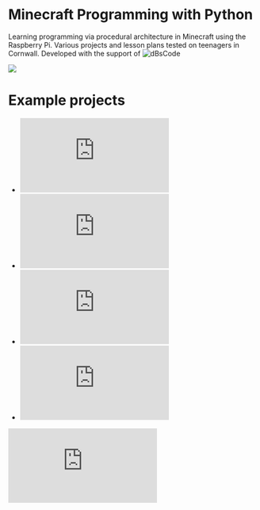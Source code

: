 # Minecraft Programming with Python

Learning programming via procedural architecture in Minecraft using the
Raspberry Pi. Various projects and lesson plans tested on teenagers in
Cornwall. Developed with the support of ![dBsCode](http://dbscode.co.uk/)

![](https://github.com/nebogeo/creative-kids-coding-cornwall/raw/master/minecraft/doc/images/title.png)

# Example projects

* ![01 Infinite house generator](https://github.com/nebogeo/creative-kids-coding-cornwall/blob/master/minecraft/doc/projects/01-house.md)
* ![02 Auto castle](https://github.com/nebogeo/creative-kids-coding-cornwall/blob/master/minecraft/doc/projects/02-auto-castle.md)
* ![03 Random skyscrapers](https://github.com/nebogeo/creative-kids-coding-cornwall/blob/master/minecraft/doc/projects/03-skyscraper-tunnels.md)
* ![04 Giant spider](https://github.com/nebogeo/creative-kids-coding-cornwall/blob/master/minecraft/doc/projects/04-spider.md)

![Cheat sheet](https://github.com/nebogeo/creative-kids-coding-cornwall/blob/master/minecraft/doc/docs.md)
